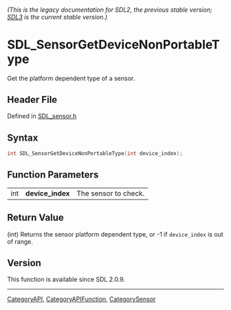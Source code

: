 ###### (This is the legacy documentation for SDL2, the previous stable version; [SDL3](https://wiki.libsdl.org/SDL3/) is the current stable version.)
# SDL_SensorGetDeviceNonPortableType

Get the platform dependent type of a sensor.

## Header File

Defined in [SDL_sensor.h](https://github.com/libsdl-org/SDL/blob/SDL2/include/SDL_sensor.h)

## Syntax

```c
int SDL_SensorGetDeviceNonPortableType(int device_index);
```

## Function Parameters

|     |                  |                      |
| --- | ---------------- | -------------------- |
| int | **device_index** | The sensor to check. |

## Return Value

(int) Returns the sensor platform dependent type, or -1 if `device_index`
is out of range.

## Version

This function is available since SDL 2.0.9.

----
[CategoryAPI](CategoryAPI), [CategoryAPIFunction](CategoryAPIFunction), [CategorySensor](CategorySensor)

